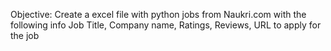 Objective:
Create a excel file with python jobs from Naukri.com with the following info Job Title, Company name, Ratings, Reviews, URL to apply for the job
